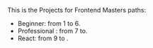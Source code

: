 This is the Projects for Frontend Masters paths:

- Beginner: from 1 to 6.
- Professional : from 7 to.
- React: from 9 to .
